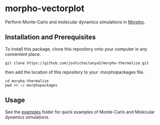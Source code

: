 # morpho-vectorplot

Perform Monte-Carlo and molecular dynamics simulations in [Morpho](https://github.com/Morpho-lang/morpho). 

## Installation and Prerequisites

To install this package, clone this repository onto your computer in any convenient place:

    git clone https://github.com/joshichaitanya3/morpho-thermalize.git

then add the location of this repository to your .morphopackages file.

    cd morpho-thermalize
    pwd >> ~/.morphopackages 

## Usage 

See the [examples](./examples) folder for quick examples of Monte-Carlo and Molecular dynamics simulations. 

